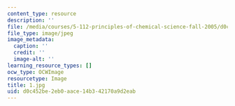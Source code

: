 ```yaml
---
content_type: resource
description: ''
file: /media/courses/5-112-principles-of-chemical-science-fall-2005/d0c452be2eb0aace14b342170a9d2eab_1.jpg
file_type: image/jpeg
image_metadata:
  caption: ''
  credit: ''
  image-alt: ''
learning_resource_types: []
ocw_type: OCWImage
resourcetype: Image
title: 1.jpg
uid: d0c452be-2eb0-aace-14b3-42170a9d2eab
---
```

